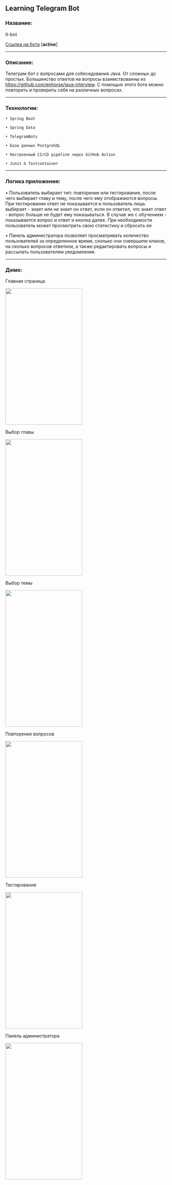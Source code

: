 ## Learning Telegram Bot

### **Название:**

It-bot

[Ссылка на бота](//telegram.me/it_interview_bot) [**active**] 

-----

### **Описание:**

Телеграм бот c вопросами для собеседования Java. От сложных до простых. Большинство ответов на вопросы взаимствованны из https://github.com/enhorse/java-interview. 
С помощью этого бота можно повторить и проверить себя на различных вопросах.

-----

### **Технологии:**

    • Spring Boot

    • Spring Data
    
    • TelegramBots
    
    • База данных PostgreSQL

    • Настроенный CI/CD pipeline через GitHub Action
    
    • Junit & Testcontainer
    
-----

### **Логика приложения:**

• Пользователь выбирает тип: повторение или тестирование, после чего выбирает главу и тему, после чего ему отображаются вопросы. При тестировании ответ не показывается и пользователь лишь выбирает - знает или не знает он ответ, если он ответил, что знает ответ - вопрос больше не будет ему показываться. В случае же с обучением - показывается вопрос и ответ и кнопка далее. При необходимости пользователь может просмотреть свою статистику и сбросить ее

• Панель администратора позволяет просматривать количество пользователей за определенное время, сколько они совершили кликов, на сколько вопросов ответили, а также редактировать вопросы и рассылать пользователям уведомления.

-----

### **Демо:**

Главная страница

<img src="https://i.imgur.com/snezFxO.jpg" alt="" data-canonical-src="https://i.imgur.com/snezFxO.jpg" width="240" height="425" />

Выбор главы

<img src="https://i.imgur.com/h4vBTu5.jpg" alt="" data-canonical-src="https://i.imgur.com/h4vBTu5.jpg" width="240" height="425" />

Выбор темы 

<img src="https://i.imgur.com/BjCpnJM.jpg" alt="" data-canonical-src="https://i.imgur.com/BjCpnJM.jpg" width="240" height="425" />

Повторение вопросов

<img src="https://i.imgur.com/m3B3mLj.jpg" alt="" data-canonical-src="https://i.imgur.com/m3B3mLj.jpg" width="240" height="425" />

Тестирование

<img src="https://i.imgur.com/flH8W8w.jpg" alt="" data-canonical-src="https://i.imgur.com/flH8W8w.jpg" width="240" height="425" />

Панель администратора

<img src="https://i.imgur.com/HFwDrOI.jpg" alt="" data-canonical-src="https://i.imgur.com/HFwDrOI.jpg" width="240" height="425" />


